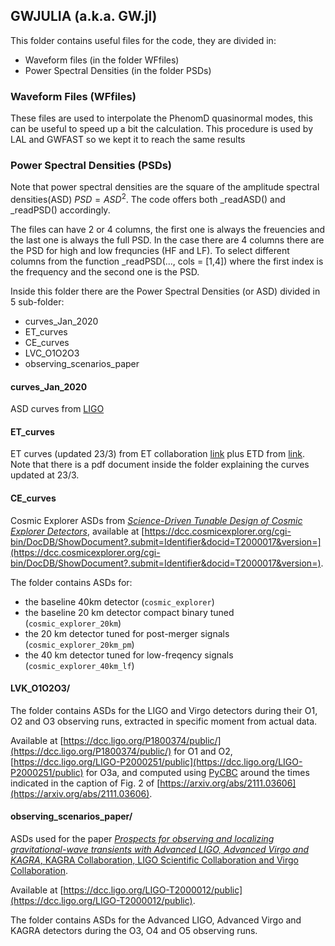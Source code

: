 ## GWJULIA (a.k.a. GW.jl)

This folder contains useful files for the code, they are divided in:
- Waveform files (in the folder WFfiles)
- Power Spectral Densities (in the folder PSDs)


### Waveform Files (WFfiles)

These files are used to interpolate the PhenomD quasinormal modes, this can be useful to speed up a bit the calculation. This procedure is used by LAL and GWFAST so we kept it to reach the same results


### Power Spectral Densities (PSDs)

Note that power spectral densities are the square of the amplitude spectral densities(ASD) $PSD = ASD^2$. The code offers both _readASD() and _readPSD() accordingly.

The files can have 2 or 4 columns, the first one is always the freuencies and the last one is always the full PSD. In the case there are 4 columns there are the PSD for high and low frequncies (HF and LF). 
To select different columns from the function _readPSD(..., cols = [1,4]) where the first index is the frequency and the second one is the PSD.

Inside this folder there are the Power Spectral Densities (or ASD) divided in 5 sub-folder:
- curves\_Jan\_2020
- ET\_curves
- CE\_curves
- LVC\_O1O2O3
- observing\_scenarios\_paper


#### curves\_Jan\_2020
ASD curves from [LIGO](https://dcc.ligo.org/LIGO-T1500293/public) 

#### ET\_curves
ET curves (updated 23/3) from ET collaboration [link](https://apps.et-gw.eu/tds/?content=3&r=18213) plus ETD from [link](https://arxiv.org/abs/1012.0908). Note that there is a pdf document inside the folder explaining the curves updated at 23/3. 


#### CE\_curves

Cosmic Explorer ASDs from [*Science-Driven Tunable Design of Cosmic Explorer Detectors*](https://arxiv.org/abs/2201.10668), available at [https://dcc.cosmicexplorer.org/cgi-bin/DocDB/ShowDocument?.submit=Identifier&docid=T2000017&version=](https://dcc.cosmicexplorer.org/cgi-bin/DocDB/ShowDocument?.submit=Identifier&docid=T2000017&version=).

The folder contains ASDs for:

* the baseline 40km detector (```cosmic_explorer```)
* the baseline 20 km detector compact binary tuned (```cosmic_explorer_20km```)
* the 20 km detector tuned for post-merger signals (```cosmic_explorer_20km_pm```)
* the 40 km detector tuned for low-freqency signals (```cosmic_explorer_40km_lf```)


#### LVK_O1O2O3/

The folder contains ASDs for the LIGO and Virgo detectors during their O1, O2 and O3 observing runs, extracted in specific moment from actual data.

Available at [https://dcc.ligo.org/P1800374/public/](https://dcc.ligo.org/P1800374/public/) for O1 and O2, [https://dcc.ligo.org/LIGO-P2000251/public](https://dcc.ligo.org/LIGO-P2000251/public) for O3a, and computed using [PyCBC](https://pycbc.org) around the times indicated in the caption of Fig. 2 of [https://arxiv.org/abs/2111.03606](https://arxiv.org/abs/2111.03606).

#### observing\_scenarios\_paper/

ASDs used for the paper [*Prospects for observing and localizing gravitational-wave transients with Advanced LIGO, Advanced Virgo and KAGRA*, KAGRA Collaboration, LIGO Scientific Collaboration and Virgo Collaboration](https://link.springer.com/article/10.1007/s41114-020-00026-9).

Available at [https://dcc.ligo.org/LIGO-T2000012/public](https://dcc.ligo.org/LIGO-T2000012/public). 

The folder contains ASDs for the Advanced LIGO, Advanced Virgo and KAGRA detectors during the O3, O4 and O5 observing runs.